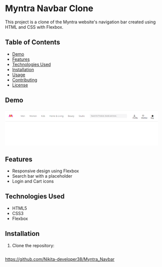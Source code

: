 # Myntra Navbar Clone

This project is a clone of the Myntra website's navigation bar created using HTML and CSS with Flexbox.

## Table of Contents

- [Demo](#demo)
- [Features](#features)
- [Technologies Used](#technologies-used)
- [Installation](#installation)
- [Usage](#usage)
- [Contributing](#contributing)
- [License](#license)

## Demo

![Myntra Navbar Screenshot](./navbar.png)

## Features

- Responsive design using Flexbox
- Search bar with a placeholder
- Login and Cart icons

## Technologies Used

- HTML5
- CSS3
- Flexbox

## Installation

1. Clone the repository:
   ```bash
  https://github.com/Nikita-developer38/Myntra_Navbar
